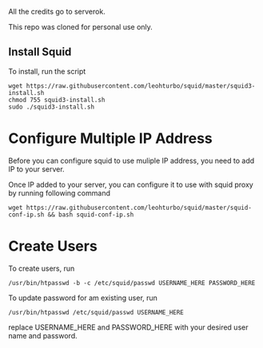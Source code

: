 All the credits go to serverok.

This repo was cloned for personal use only.

## Install Squid

To install, run the script

```
wget https://raw.githubusercontent.com/leohturbo/squid/master/squid3-install.sh
chmod 755 squid3-install.sh
sudo ./squid3-install.sh
```


# Configure Multiple IP Address

Before you can configure squid to use muliple IP address, you need to add IP to your server.

Once IP added to your server, you can configure it to use with squid proxy by running following command

```
wget https://raw.githubusercontent.com/leohturbo/squid/master/squid-conf-ip.sh && bash squid-conf-ip.sh
```

# Create Users

To create users, run

```
/usr/bin/htpasswd -b -c /etc/squid/passwd USERNAME_HERE PASSWORD_HERE
```

To update password for am existing user, run

```
/usr/bin/htpasswd /etc/squid/passwd USERNAME_HERE
```

replace USERNAME_HERE and PASSWORD_HERE with your desired user name and password.